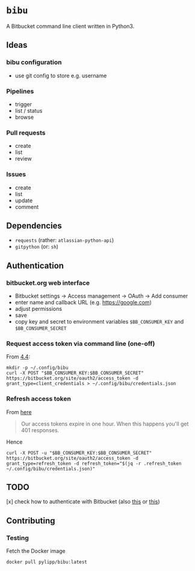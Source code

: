 # `bibu`

A Bitbucket command line client written in Python3.

## Ideas

### bibu configuration

- use git config to store e.g. username

### Pipelines

- trigger
- list / status
- browse

### Pull requests

- create
- list
- review

### Issues

- create
- list
- update
- comment

## Dependencies

- `requests` (rather: `atlassian-python-api`)
- `gitpython` (or: `sh`)

## Authentication

### bitbucket.org web interface

- Bitbucket settings -> Access management -> OAuth -> Add consumer
- enter name and callback URL (e.g. https://google.com)
- adjust permissions
- save
- copy key and secret to environment variables `$BB_CONSUMER_KEY` and `$BB_CONSUMER_SECRET`

### Request access token via command line (one-off)

From [4.4](https://developer.atlassian.com/bitbucket/api/2/reference/meta/authentication):

    mkdir -p ~/.config/bibu
    curl -X POST "$BB_CONSUMER_KEY:$BB_CONSUMER_SECRET" https://bitbucket.org/site/oauth2/access_token -d grant_type=client_credentials > ~/.config/bibu/credentials.json

### Refresh access token

From [here](https://developer.atlassian.com/bitbucket/api/2/reference/meta/authentication#refresh-tokens)

> Our access tokens expire in one hour. When this happens you'll get 401 responses.

Hence

    curl -X POST -u "$BB_CONSUMER_KEY:$BB_CONSUMER_SECRET" https://bitbucket.org/site/oauth2/access_token -d grant_type=refresh_token -d refresh_token="$(jq -r .refresh_token ~/.config/bibu/credentials.json)"

## TODO

[x] check how to authenticate with Bitbucket (also [this](https://community.atlassian.com/t5/Answers-Developer-Questions/Bitbucket-REST-API-POST-using-token-instead-of-basic-auth/qaq-p/474823) or [this](https://developer.atlassian.com/cloud/bitbucket/oauth-2/))

## Contributing

### Testing

Fetch the Docker image

    docker pull pylipp/bibu:latest
